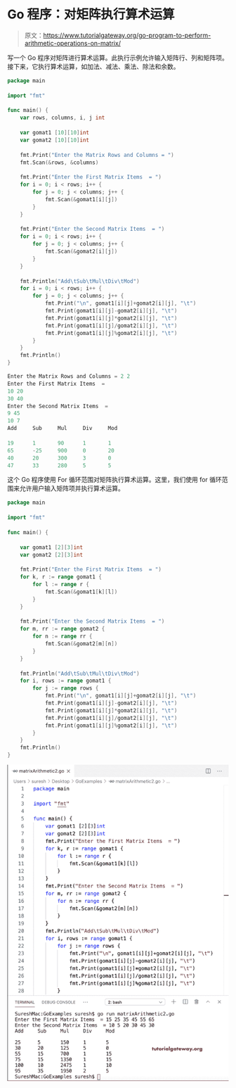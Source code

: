 # Go 程序：对矩阵执行算术运算

> 原文：<https://www.tutorialgateway.org/go-program-to-perform-arithmetic-operations-on-matrix/>

写一个 Go 程序对矩阵进行算术运算。此执行示例允许输入矩阵行、列和矩阵项。接下来，它执行算术运算，如加法、减法、乘法、除法和余数。

```go
package main

import "fmt"

func main() {
    var rows, columns, i, j int

    var gomat1 [10][10]int
    var gomat2 [10][10]int

    fmt.Print("Enter the Matrix Rows and Columns = ")
    fmt.Scan(&rows, &columns)

    fmt.Print("Enter the First Matrix Items  = ")
    for i = 0; i < rows; i++ {
        for j = 0; j < columns; j++ {
            fmt.Scan(&gomat1[i][j])
        }
    }

    fmt.Print("Enter the Second Matrix Items  = ")
    for i = 0; i < rows; i++ {
        for j = 0; j < columns; j++ {
            fmt.Scan(&gomat2[i][j])
        }
    }

    fmt.Println("Add\tSub\tMul\tDiv\tMod")
    for i = 0; i < rows; i++ {
        for j = 0; j < columns; j++ {
            fmt.Print("\n", gomat1[i][j]+gomat2[i][j], "\t")
            fmt.Print(gomat1[i][j]-gomat2[i][j], "\t")
            fmt.Print(gomat1[i][j]*gomat2[i][j], "\t")
            fmt.Print(gomat1[i][j]/gomat2[i][j], "\t")
            fmt.Print(gomat1[i][j]%gomat2[i][j], "\t")
        }
    }
    fmt.Println()
}
```

```go
Enter the Matrix Rows and Columns = 2 2
Enter the First Matrix Items  = 
10 20
30 40
Enter the Second Matrix Items  = 
9 45
10 7
Add     Sub     Mul     Div     Mod

19      1       90      1       1
65      -25     900     0       20
40      20      300     3       0
47      33      280     5       5
```

这个 Go 程序使用 For 循环范围对矩阵执行算术运算。这里，我们使用 for 循环范围来允许用户输入矩阵项并执行算术运算。

```go
package main

import "fmt"

func main() {

    var gomat1 [2][3]int
    var gomat2 [2][3]int

    fmt.Print("Enter the First Matrix Items  = ")
    for k, r := range gomat1 {
        for l := range r {
            fmt.Scan(&gomat1[k][l])
        }
    }

    fmt.Print("Enter the Second Matrix Items  = ")
    for m, rr := range gomat2 {
        for n := range rr {
            fmt.Scan(&gomat2[m][n])
        }
    }

    fmt.Println("Add\tSub\tMul\tDiv\tMod")
    for i, rows := range gomat1 {
        for j := range rows {
            fmt.Print("\n", gomat1[i][j]+gomat2[i][j], "\t")
            fmt.Print(gomat1[i][j]-gomat2[i][j], "\t")
            fmt.Print(gomat1[i][j]*gomat2[i][j], "\t")
            fmt.Print(gomat1[i][j]/gomat2[i][j], "\t")
            fmt.Print(gomat1[i][j]%gomat2[i][j], "\t")
        }
    }
    fmt.Println()
}
```

![Golang Program to Perform Arithmetic Operations on Matrix 2](img/0c885905d59707fe37fbdf4d70e16f63.png)